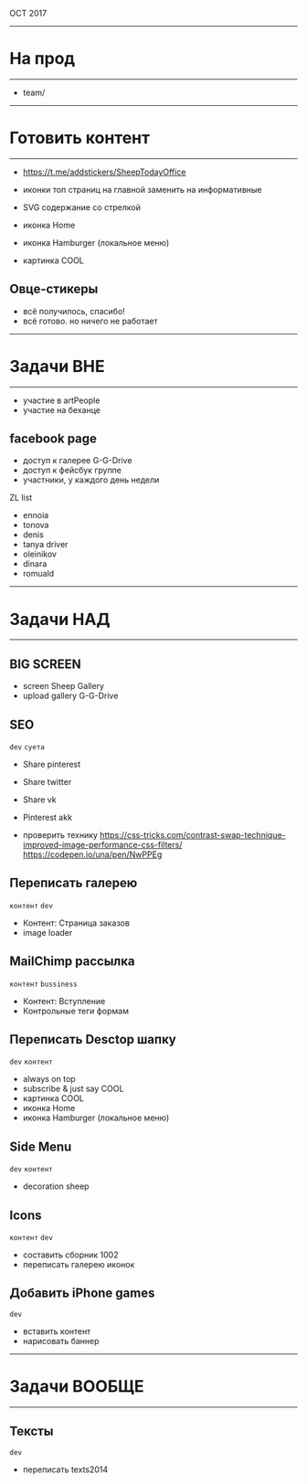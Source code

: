 OCT 2017

-------------------------------------------------------------
# На прод
-------------------------------------------------------------

- team/


-------------------------------------------------------------
# Готовить контент
-------------------------------------------------------------

- https://t.me/addstickers/SheepTodayOffice


- иконки топ страниц на главной заменить на информативные

- SVG содержание со стрелкой
- иконка Home
- иконка Hamburger (локальное меню)
- картинка COOL

## Овце-стикеры

- всё получилось, спасибо!
- всё готово. но ничего не работает



-------------------------------------------------------------
# Задачи ВНЕ
-------------------------------------------------------------

- участие в artPeople
- участие на беханце

## facebook page

- доступ к галерее G-G-Drive
- доступ к фейсбук группе
- участники, у каждого день недели

ZL list
- ennoia
- tonova
- denis
- tanya driver
- oleinikov
- dinara
- romuald













-------------------------------------------------------------
# Задачи НАД
-------------------------------------------------------------

## BIG SCREEN

- screen Sheep Gallery
- upload gallery G-G-Drive


## SEO

`dev`
`суета`

- Share pinterest
- Share twitter
- Share vk
- Pinterest akk

- проверить технику
https://css-tricks.com/contrast-swap-technique-improved-image-performance-css-filters/
https://codepen.io/una/pen/NwPPEg

## Переписать галерею

`контент`
`dev`

- Контент: Страница заказов
- image loader

## MailChimp рассылка

`контент`
`bussiness`

- Контент: Вступление
- Контрольные теги формам


## Переписать Desctop шапку

`dev`
`контент`

- always on top
- subscribe & just say COOL
- картинка COOL
- иконка Home
- иконка Hamburger (локальное меню)

## Side Menu

`dev`
`контент`

- decoration sheep

## Icons

`контент`
`dev`

- составить сборник 1002
- переписать галерею иконок

## Добавить iPhone games

`dev`

- вставить контент
- нарисовать баннер


-------------------------------------------------------------
# Задачи ВООБЩЕ
-------------------------------------------------------------

## Тексты

`dev`

- переписать texts2014
